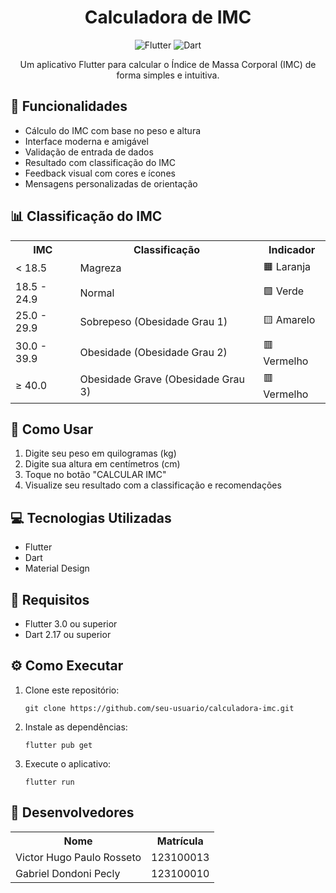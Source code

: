 <h1 align="center">Calculadora de IMC</h1>

<p align="center">
  <img src="https://img.shields.io/badge/Flutter-02569B?style=for-the-badge&logo=flutter&logoColor=white" alt="Flutter">
  <img src="https://img.shields.io/badge/Dart-0175C2?style=for-the-badge&logo=dart&logoColor=white" alt="Dart">
</p>

<p align="center">
  Um aplicativo Flutter para calcular o Índice de Massa Corporal (IMC) de forma simples e intuitiva.
</p>

<h2>📱 Funcionalidades</h2>

<ul>
  <li>Cálculo do IMC com base no peso e altura</li>
  <li>Interface moderna e amigável</li>
  <li>Validação de entrada de dados</li>
  <li>Resultado com classificação do IMC</li>
  <li>Feedback visual com cores e ícones</li>
  <li>Mensagens personalizadas de orientação</li>
</ul>

<h2>📊 Classificação do IMC</h2>

<table>
  <tr>
    <th>IMC</th>
    <th>Classificação</th>
    <th>Indicador</th>
  </tr>
  <tr>
    <td>< 18.5</td>
    <td>Magreza</td>
    <td>🟧 Laranja</td>
  </tr>
  <tr>
    <td>18.5 - 24.9</td>
    <td>Normal</td>
    <td>🟩 Verde</td>
  </tr>
  <tr>
    <td>25.0 - 29.9</td>
    <td>Sobrepeso (Obesidade Grau 1)</td>
    <td>🟨 Amarelo</td>
  </tr>
  <tr>
    <td>30.0 - 39.9</td>
    <td>Obesidade (Obesidade Grau 2)</td>
    <td>🟥 Vermelho</td>
  </tr>
  <tr>
    <td>≥ 40.0</td>
    <td>Obesidade Grave (Obesidade Grau 3)</td>
    <td>🟥 Vermelho</td>
  </tr>
</table>

<h2>🚀 Como Usar</h2>

<ol>
  <li>Digite seu peso em quilogramas (kg)</li>
  <li>Digite sua altura em centímetros (cm)</li>
  <li>Toque no botão "CALCULAR IMC"</li>
  <li>Visualize seu resultado com a classificação e recomendações</li>
</ol>

<h2>💻 Tecnologias Utilizadas</h2>

<ul>
  <li>Flutter</li>
  <li>Dart</li>
  <li>Material Design</li>
</ul>

<h2>📝 Requisitos</h2>

<ul>
  <li>Flutter 3.0 ou superior</li>
  <li>Dart 2.17 ou superior</li>
</ul>

<h2>⚙️ Como Executar</h2>

<ol>
  <li>
    Clone este repositório:
    <pre><code>git clone https://github.com/seu-usuario/calculadora-imc.git</code></pre>
  </li>
  <li>
    Instale as dependências:
    <pre><code>flutter pub get</code></pre>
  </li>
  <li>
    Execute o aplicativo:
    <pre><code>flutter run</code></pre>
  </li>
</ol>

<h2>👥 Desenvolvedores</h2>
<table>
  <tr>
    <th>Nome</th>
    <th>Matrícula</th>
  </tr>
  <tr>
    <td>Victor Hugo Paulo Rosseto</td>
    <td>123100013</td>
  </tr>
  <tr>
    <td>Gabriel Dondoni Pecly</td>
    <td>123100010</td>
  </tr>
</table>
